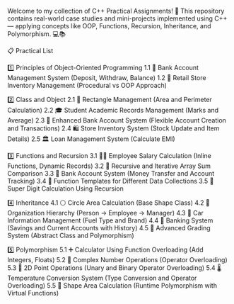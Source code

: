 Welcome to my collection of C++ Practical Assignments! 🌟
This repository contains real-world case studies and mini-projects implemented using C++ — applying concepts like OOP, Functions, Recursion, Inheritance, and Polymorphism. 💻📚

📋 Practical List

1️⃣ Principles of Object-Oriented Programming
1.1 🏦 Bank Account Management System (Deposit, Withdraw, Balance)
1.2 🛒 Retail Store Inventory Management (Procedural vs OOP Approach)

2️⃣ Class and Object
2.1 📐 Rectangle Management (Area and Perimeter Calculation)
2.2 🎓 Student Academic Records Management (Marks and Average)
2.3 🏦 Enhanced Bank Account System (Flexible Account Creation and Transactions)
2.4 🛍️ Store Inventory System (Stock Update and Item Details)
2.5 🏛️ Loan Management System (Calculate EMI)

3️⃣ Functions and Recursion
3.1 👩‍💼 Employee Salary Calculation (Inline Functions, Dynamic Records)
3.2 🔄 Recursive and Iterative Array Sum Comparison
3.3 💸 Bank Account System (Money Transfer and Account Tracking)
3.4 🧩 Function Templates for Different Data Collections
3.5 🔢 Super Digit Calculation Using Recursion

4️⃣ Inheritance
4.1 ⚪ Circle Area Calculation (Base Shape Class)
4.2 🏢 Organization Hierarchy (Person → Employee → Manager)
4.3 🚗 Car Information Management (Fuel Type and Brand)
4.4 🏦 Banking System (Savings and Current Accounts with History)
4.5 📝 Advanced Grading System (Abstract Class and Polymorphism)

5️⃣ Polymorphism
5.1 ➕ Calculator Using Function Overloading (Add Integers, Floats)
5.2 🔷 Complex Number Operations (Operator Overloading)
5.3 📍 2D Point Operations (Unary and Binary Operator Overloading)
5.4 🌡️ Temperature Conversion System (Type Conversion and Operator Overloading)
5.5 🔺 Shape Area Calculation (Runtime Polymorphism with Virtual Functions)
